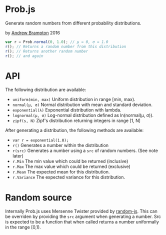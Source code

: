 Prob.js
=============================================
Generate random numbers from different probability distributions.

by [Andrew Brampton](https://bramp.net) 2016

```js
var r = Prob.normal(0, 1.0); // μ = 0, σ = 1.0 
r(); // Returns a random number from this distribution
r(); // Returns another random number
r(); // and again

```

API
===

The following distribution are available:

* `uniform(min, max)` Uniform distribution in range [min, max).
* `normal(μ, σ)` Normal distribution with mean and standard deviation.
* `exponential(λ)` Exponential distribution with lambda.
* `lognormal(μ, σ)` Log-normal distribution defined as ln(normal(μ, σ)).
* `zipf(s, N)` Zipf's distribution returning integers in range [1, N]

After generating a distribution, the following methods are available:
* `var r = exponential(1.0);`
* `r()` Generates a number within the distribution
* `r(src)` Generates a number using a `src` of random numbers. (See note later)
* `r.Min` The min value which could be returned (inclusive)
* `r.Max` The max value which could be returned (exclusive)
* `r.Mean` The expected mean for this distribution.
* `r.Variance` The expected variance for this distribution.

Random source
=============

Internally Prob.js uses Mersenne Twister provided by [random-js](https://github.com/ckknight/random-js). This can be overriden by providing the `src` argument when generating a number. Src is expected to be a function that when called returns a number uniformally in the range [0,1).

